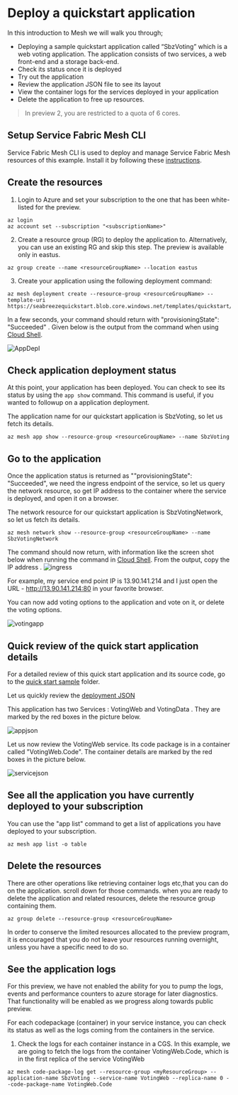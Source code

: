 # Deploy a quickstart application

In this introduction to Mesh we will walk you through;

 * Deploying a sample quickstart application called “SbzVoting” which is a web voting application. The application consists of two services, a web front-end and a storage back-end.
* Check its status once it is deployed
* Try out the application
* Review the application JSON file to see its layout
*	View the container logs for the services deployed in your application
*	Delete the application to free up resources.
 

> In preview 2, you are restricted to a quota of 6 cores. 


## Setup Service Fabric Mesh CLI
Service Fabric Mesh CLI is used to deploy and manage Service Fabric Mesh resources of this example. Install it by following these [instructions](./cli-setup.md). 

## Create the resources

1. Login to Azure and set your subscription to the one that has been white-listed for the preview.

```cli
az login
az account set --subscription "<subscriptionName>"
```
2. Create a resource group (RG) to deploy the application to. Alternatively, you can use an existing RG and skip this step. The preview is available only in eastus.

```cli
az group create --name <resourceGroupName> --location eastus 
```

3. Create your application using the following deployment command: 

```cli
az mesh deployment create --resource-group <resourceGroupName> --template-uri https://seabreezequickstart.blob.core.windows.net/templates/quickstart/sbz_rp.linux.json

```
In a few seconds, your command should return with "provisioningState": "Succeeded" . Given below is the output from the command when using [Cloud Shell](https://docs.microsoft.com/en-us/azure/cloud-shell/overview). 

![AppDepl]
 

## Check application deployment status
At this point, your application has been deployed. You can check to see its status by using the `app show` command. This command is useful, if you wanted to followup on a application deployment.

The application name for our quickstart application is SbzVoting, so let us fetch its details. 

```cli
az mesh app show --resource-group <resourceGroupName> --name SbzVoting
```

## Go to the application

Once the application status is returned as ""provisioningState": "Succeeded", we need the ingress endpoint of the service, so let us query the network resource, so get IP address to the container where the service is deployed, and open it on a browser.

The network resource for our quickstart application is SbzVotingNetwork, so let us fetch its details.

```cli
az mesh network show --resource-group <resourceGroupName> --name SbzVotingNetwork
```
The command should now return, with information like the screen shot below when running the command in [Cloud Shell](https://docs.microsoft.com/en-us/azure/cloud-shell/overview).
From the output, copy the IP address .
![ingress]

For example, my service end point IP is 13.90.141.214 and I just open the URL - http://13.90.141.214:80 in your favorite browser.

You can now add voting options to the application and vote on it, or delete the voting options.

![votingapp]

## Quick review of the quick start application details

For a detailed review of this quick start application and its source code, go to the [quick start sample](../../samples/src/votingapp) folder. 

Let us quickly review the [deployment JSON](https://seabreezequickstart.blob.core.windows.net/templates/quickstart/sbz_rp.linux.json)

This application has two Services : VotingWeb  and VotingData . They are marked by the red boxes in the picture below.

![appjson]

Let us now review the VotingWeb service. Its code package is in a container called "VotingWeb.Code". The container details are  marked by the red boxes in the picture below.

![servicejson]


## See all the application you have currently deployed to your subscription

You can use the "app list" command to get a list of applications you have deployed to your subscription. 

```cli
az mesh app list -o table
```

## Delete the resources

There are other operations like retrieving container logs etc,that you can do on the application. scroll down for those commands. when you are ready to delete the application and related resources, delete the resource group containing them.

```cli
az group delete --resource-group <resourceGroupName> 
```
In order to conserve the limited resources allocated to the preview program, it is encouraged that you do not leave your resources running overnight, unless you have a specific need to do so.

## See the application logs

For this preview, we have not enabled the ability for you to pump the logs, events and performance counters to azure storage for later diagnostics. That functionality will be enabled as we progress along towards public preview.

For each codepackage (container) in your service instance, you can check its status as well as the logs coming from the containers in the service. 

1. Check the logs for each container instance in a CGS. In this example, we are going to fetch the logs from the container VotingWeb.Code, which is in the first replica of the service VotingWeb
	
```cli
az mesh code-package-log get --resource-group <myResourceGroup> --application-name SbzVoting --service-name VotingWeb --replica-name 0 --code-package-name VotingWeb.Code
```


<!-- Images -->
[votingapp]: ./media/application-quickstart/voting-app.PNG
[ingress]: ./media/application-quickstart/app-network.PNG
[AppDepl]: ./media/application-quickstart/app-deployment.PNG
[appjson]: ./media/application-quickstart/app-json.PNG
[servicejson]: ./media/application-quickstart/service-json.PNG
